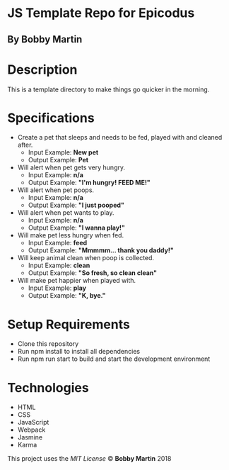 # JS Template Repo for Epicodus

## By Bobby Martin

# Description
This is a template directory to make things go quicker in the morning.

# Specifications
* Create a pet that sleeps and needs to be fed, played with and cleaned after.
  * Input Example: **New pet**
  * Output Example: **Pet**
* Will alert when pet gets very hungry.
  * Input Example: **n/a**
  * Output Example: **"I'm hungry! FEED ME!"**
* Will alert when pet poops.
  * Input Example: **n/a**
  * Output Example: **"I just pooped"**
* Will alert when pet wants to play.
  * Input Example: **n/a**
  * Output Example: **"I wanna play!"**
* Will make pet less hungry when fed.
  * Input Example: **feed**
  * Output Example: **"Mmmmm... thank you daddy!"**
* Will keep animal clean when poop is collected.
  * Input Example: **clean**
  * Output Example: **"So fresh, so clean clean"**
* Will make pet happier when played with.
  * Input Example: **play**
  * Output Example: **"K, bye."**


# Setup Requirements
* Clone this repository
* Run npm install to install all dependencies
* Run npm run start to build and start the development environment

# Technologies
* HTML
* CSS
* JavaScript
* Webpack
* Jasmine
* Karma

This project uses the _MIT License_
&copy; **Bobby Martin** 2018
